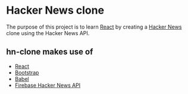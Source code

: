 # Hacker News clone

The purpose of this project is to learn
[React](https://facebook.github.io/react/) by creating a
[Hacker News](https://news.ycombinator.com) clone using the Hacker News API.

## hn-clone makes use of

- [React](https://facebook.github.io/react/)
- [Bootstrap](http://getbootstrap.com/)
- [Babel](https://babeljs.io/)
- [Firebase Hacker News API](https://hacker-news.firebaseio.com/)
